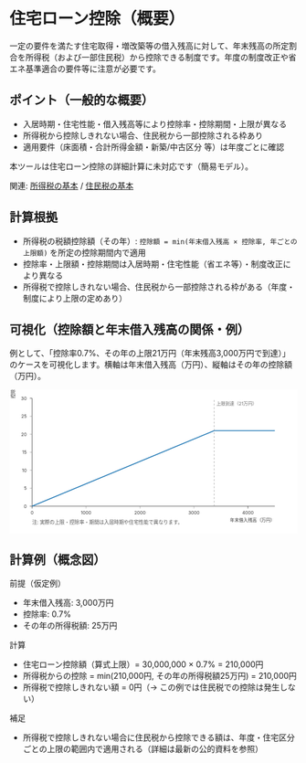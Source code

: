 # 住宅ローン控除（概要）

一定の要件を満たす住宅取得・増改築等の借入残高に対して、年末残高の所定割合を所得税（および一部住民税）から控除できる制度です。年度の制度改正や省エネ基準適合の要件等に注意が必要です。

## ポイント（一般的な概要）
- 入居時期・住宅性能・借入残高等により控除率・控除期間・上限が異なる
- 所得税から控除しきれない場合、住民税から一部控除される枠あり
- 適用要件（床面積・合計所得金額・新築/中古区分 等）は年度ごとに確認

本ツールは住宅ローン控除の詳細計算に未対応です（簡易モデル）。

関連: [所得税の基本](所得税の基本.md) / [住民税の基本](住民税の基本.md)

## 計算根拠
- 所得税の税額控除額（その年）: `控除額 = min(年末借入残高 × 控除率, 年ごとの上限額)` を所定の控除期間内で適用
- 控除率・上限額・控除期間は入居時期・住宅性能（省エネ等）・制度改正により異なる
- 所得税で控除しきれない場合、住民税から一部控除される枠がある（年度・制度により上限の定めあり）

## 可視化（控除額と年末借入残高の関係・例）
例として、「控除率0.7%、その年の上限21万円（年末残高3,000万円で到達）」のケースを可視化します。横軸は年末借入残高（万円）、縦軸はその年の控除額（万円）。

<svg viewBox="0 0 640 320" width="100%" height="auto" xmlns="http://www.w3.org/2000/svg" role="img" aria-label="住宅ローン控除: 控除額と年末残高の関係（例）">
  <desc>控除額は年末借入残高の0.7%で増加し、上限21万円で頭打ち（例）。</desc>
  <!-- 軸設定: x 0〜4000万円, y 0〜30万円 -->
  <rect x="0" y="0" width="640" height="320" fill="#fff" />
  <line x1="50" y1="260" x2="590" y2="260" stroke="#333" />
  <line x1="50" y1="20" x2="50" y2="260" stroke="#333" />
  <g fill="#333" font-size="10">
    <!-- x ticks: 0,1000,2000,3000,4000 -->
    <g>
      <line x1="50" y1="260" x2="50" y2="265" stroke="#333" />
      <text x="50" y="278" text-anchor="middle">0</text>
      <line x1="170" y1="260" x2="170" y2="265" stroke="#999" />
      <text x="170" y="278" text-anchor="middle">1000</text>
      <line x1="290" y1="260" x2="290" y2="265" stroke="#999" />
      <text x="290" y="278" text-anchor="middle">2000</text>
      <line x1="410" y1="260" x2="410" y2="265" stroke="#999" />
      <text x="410" y="278" text-anchor="middle">3000</text>
      <line x1="530" y1="260" x2="530" y2="265" stroke="#333" />
      <text x="530" y="278" text-anchor="middle">4000</text>
      <text x="590" y="294" text-anchor="end">年末借入残高（万円）</text>
    </g>
    <!-- y ticks: 0,5,10,15,20,25,30 -->
    <g>
      <line x1="50" y1="260" x2="45" y2="260" stroke="#333" />
      <text x="38" y="264" text-anchor="end">0</text>
      <line x1="50" y1="220" x2="45" y2="220" stroke="#999" />
      <text x="38" y="224" text-anchor="end">5</text>
      <line x1="50" y1="180" x2="45" y2="180" stroke="#999" />
      <text x="38" y="184" text-anchor="end">10</text>
      <line x1="50" y1="140" x2="45" y2="140" stroke="#999" />
      <text x="38" y="144" text-anchor="end">15</text>
      <line x1="50" y1="100" x2="45" y2="100" stroke="#999" />
      <text x="38" y="104" text-anchor="end">20</text>
      <line x1="50" y1="60" x2="45" y2="60" stroke="#999" />
      <text x="38" y="64" text-anchor="end">25</text>
      <line x1="50" y1="20" x2="45" y2="20" stroke="#333" />
      <text x="38" y="24" text-anchor="end">30</text>
      <text x="12" y="20" text-anchor="start" transform="rotate(-90 12,20)">控除額（万円/年）</text>
    </g>
  </g>
  <!-- 折れ線: (0,0)〜(3000,21) 以後水平 -->
  <polyline fill="none" stroke="#1f77b4" stroke-width="2" points="50,260 455,92 590,92" />
  <!-- 補助線: 上限到達（3000万円） -->
  <line x1="455" y1="260" x2="455" y2="20" stroke="#999" stroke-dasharray="4,4" />
  <text x="460" y="36" fill="#666" font-size="10">上限到達（21万円）</text>
  <text x="50" y="300" font-size="11" fill="#555">注: 実際の上限・控除率・期間は入居時期や住宅性能で異なります。</text>
</svg>

## 計算例（概念図）
前提（仮定例）
- 年末借入残高: 3,000万円
- 控除率: 0.7%
- その年の所得税額: 25万円

計算
- 住宅ローン控除額（算式上限）= 30,000,000 × 0.7% = 210,000円
- 所得税からの控除 = min(210,000円, その年の所得税額25万円) = 210,000円
- 所得税で控除しきれない額 = 0円（→ この例では住民税での控除は発生しない）

補足
- 所得税で控除しきれない場合に住民税から控除できる額は、年度・住宅区分ごとの上限の範囲内で適用される（詳細は最新の公的資料を参照）
